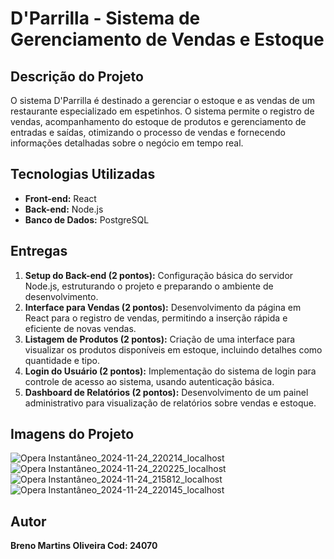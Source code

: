 # D'Parrilla - Sistema de Gerenciamento de Vendas e Estoque

## Descrição do Projeto
O sistema D'Parrilla é destinado a gerenciar o estoque e as vendas de um restaurante especializado em espetinhos. O sistema permite o registro de vendas, acompanhamento do estoque de produtos e gerenciamento de entradas e saídas, otimizando o processo de vendas e fornecendo informações detalhadas sobre o negócio em tempo real.

## Tecnologias Utilizadas
- **Front-end:** React
- **Back-end:** Node.js
- **Banco de Dados:** PostgreSQL

## Entregas
1. **Setup do Back-end (2 pontos):** Configuração básica do servidor Node.js, estruturando o projeto e preparando o ambiente de desenvolvimento.
2. **Interface para Vendas (2 pontos):** Desenvolvimento da página em React para o registro de vendas, permitindo a inserção rápida e eficiente de novas vendas.
3. **Listagem de Produtos (2 pontos):** Criação de uma interface para visualizar os produtos disponíveis em estoque, incluindo detalhes como quantidade e tipo.
4. **Login do Usuário (2 pontos):** Implementação do sistema de login para controle de acesso ao sistema, usando autenticação básica.
5. **Dashboard de Relatórios (2 pontos):** Desenvolvimento de um painel administrativo para visualização de relatórios sobre vendas e estoque.

## Imagens do Projeto
![Opera Instantâneo_2024-11-24_220214_localhost](https://github.com/user-attachments/assets/3f3df704-1011-44c2-89b2-fc602acb7131)
![Opera Instantâneo_2024-11-24_220225_localhost](https://github.com/user-attachments/assets/4f792482-6ad4-4c8f-ba22-1c393454e90f)
![Opera Instantâneo_2024-11-24_215812_localhost](https://github.com/user-attachments/assets/56ff4877-1c69-45a8-9527-1be5575d1787)
![Opera Instantâneo_2024-11-24_220145_localhost](https://github.com/user-attachments/assets/c1ebd061-0f23-4969-bbf5-4d971b695287)


## Autor
**Breno Martins Oliveira Cod: 24070**
